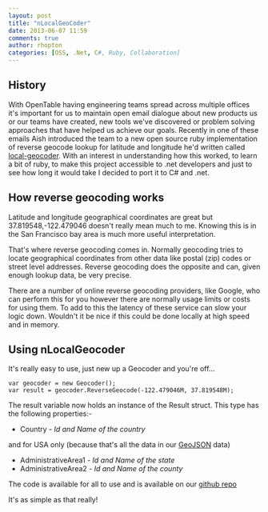 ```yaml
---
layout: post
title: "nLocalGeoCoder"
date: 2013-06-07 11:59
comments: true
author: rhopton
categories: [OSS, .Net, C#, Ruby, Collaboration]
---
```


## History ##

With OpenTable having engineering teams spread across multiple offices it's important for us to maintain open email dialogue about new products us or our teams have created, new tools we've discovered or problem solving approaches that have helped us achieve our goals.  Recently in one of these emails Aish introduced the team to a new open source ruby implementation of reverse geocode lookup for latitude and longitude he'd written called [local-geocoder](https://github.com/aishfenton/local-geocoder).  With an interest in understanding how this worked, to learn a bit of ruby, to make this project accessible to .net developers and just to see how long it would take I decided to port it to C# and .net.

## How reverse geocoding works ##

Latitude and longitude geographical coordinates are great but 37.819548,-122.479046 doesn't really mean much to me. Knowing this is in the San Francisco bay area is much more useful interpretation.

That's where reverse geocoding comes in.  Normally geocoding tries to locate geographical coordinates from other data like postal (zip) codes or street level addresses.  Reverse geocoding does the opposite and can, given enough lookup data, be very precise.

There are a number of online reverse geocoding providers, like Google, who can perform this for you however there are normally usage limits or costs for using them.  To add to this the latency of these service can slow your logic down.  Wouldn't it be nice if this could be done locally at high speed and in memory.

## Using nLocalGeocoder ##

It's really easy to use, just new up a Geocoder and you're off...

    var geocoder = new Geocoder();
    var result = geocoder.ReverseGeocode(-122.479046M, 37.819548M);

The result variable now holds an instance of the Result struct.  This type has the following properties:-

* Country *- Id and Name of the country*

and for USA only (because that's all the data in our [GeoJSON](http://www.geojson.org) data)

* AdministrativeArea1 *- Id and Name of the state*
* AdministrativeArea2 *- Id and Name of the county*

The code is available for all to use and is available on our [github repo](https://github.com/opentable/nLocalGeocoder)

It's as simple as that really!

